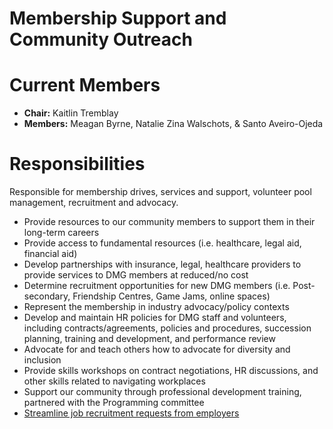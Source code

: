 # Membership Support and Community Outreach

# Current Members

* **Chair:** Kaitlin Tremblay
* **Members:** Meagan Byrne, Natalie Zina Walschots, & Santo Aveiro-Ojeda

# Responsibilities

Responsible for membership drives, services and support, volunteer pool management, recruitment and advocacy.

* Provide resources to our community members to support them in their long-term careers
* Provide access to fundamental resources (i.e. healthcare, legal aid, financial aid)
* Develop partnerships with insurance, legal, healthcare providers to provide services to DMG members at reduced/no cost
* Determine recruitment opportunities for new DMG members (i.e. Post-secondary, Friendship Centres, Game Jams, online spaces)
* Represent the membership in industry advocacy/policy contexts
* Develop and maintain HR policies for DMG staff and volunteers, including contracts/agreements, policies and procedures, succession planning, training and development, and performance review
* Advocate for and teach others how to advocate for diversity and inclusion 
* Provide skills workshops on contract negotiations, HR discussions, and other skills related to navigating workplaces
* Support our community through professional development training, partnered with the Programming committee
* [Streamline job recruitment requests from employers](https://dmg.to/jobs/)


